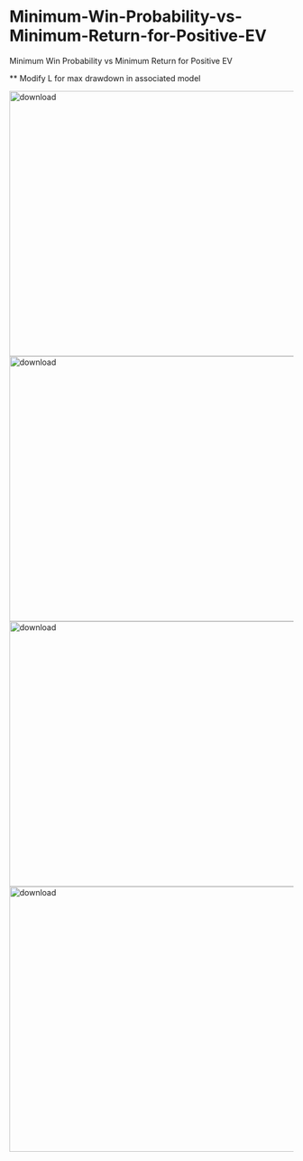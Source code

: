 # Minimum-Win-Probability-vs-Minimum-Return-for-Positive-EV
Minimum Win Probability vs Minimum Return for Positive EV

** Modify L for max drawdown in associated model

<img width="700" height="470" alt="download" src="https://github.com/user-attachments/assets/d3d972b2-6fd2-4867-bcfb-1a0198b0258b" />

<img width="691" height="470" alt="download" src="https://github.com/user-attachments/assets/a02d7263-98b9-478b-81db-35ce8e1cad1d" />

<img width="691" height="470" alt="download" src="https://github.com/user-attachments/assets/25194893-91fb-41dd-9994-be57d6ebb6ee" />


<img width="691" height="470" alt="download" src="https://github.com/user-attachments/assets/9ae5353c-7e76-4fc9-9db8-d0db86bbfbf8" />
